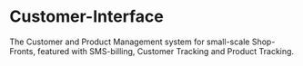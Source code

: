 # Customer-Interface
The Customer and Product Management system for small-scale Shop-Fronts, featured with SMS-billing, Customer Tracking and Product Tracking.
